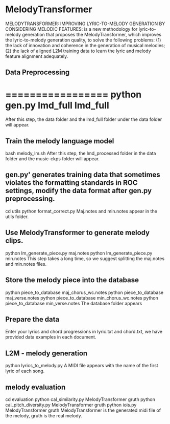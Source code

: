 # MelodyTransformer
MELODYTRANSFORMER: IMPROVING LYRIC-TO-MELODY GENERATION BY CONSIDERING MELODIC FEATURES: is a new methodology for lyric-to-melody generation that proposes the MelodyTransformer, which improves the lyric-to-melody generation quality, to solve the following problems: (1) the lack of innovation and coherence in the generation of musical melodies; (2) the lack of aligned L2M training data to learn the lyric and melody feature alignment adequately.
## Data Preprocessing
=================
python gen.py lmd_full lmd_full
=================
After this step, the data folder and the lmd_full folder under the data folder will appear.
## Train the melody language model
bash melody_lm.sh
After this step, the lmd_processed folder in the data folder and the music-ckps folder will appear.
## gen.py' generates training data that sometimes violates the formatting standards in ROC settings, modify the data format after gen.py preprocessing.
cd utils
python format_correct.py 
Maj.notes and min.notes appear in the utils folder.
## Use MelodyTransformer to generate melody clips.
python lm_generate_piece.py maj.notes
python lm_generate_piece.py min.notes
This step takes a long time, so we suggest splitting the maj.notes and min.notes files.
## Store the melody piece into the database
python piece_to_database maj_chorus_wc.notes
python piece_to_database maj_verse.notes
python piece_to_database min_chorus_wc.notes
python piece_to_database min_verse.notes
The database folder appears
## Prepare the data
Enter your lyrics and chord progressions in lyric.txt and chord.txt, we have provided data examples in each document.
## L2M - melody generation
python lyrics_to_melody.py
A MIDI file appears with the name of the first lyric of each song.
## melody evaluation
cd evaluation
python cal_similarity.py MelodyTransformer gruth 
python cal_pitch_diversity.py MelodyTransformer gruth
python iois.py MelodyTransformer gruth
MelodyTransformer is the generated midi file of the melody, gruth is the real melody.

